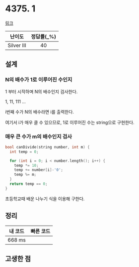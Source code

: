 # 4375. 1

[링크](https://www.acmicpc.net/problem/4375)

|   난이도   | 정답률(\_%) |
| :--------: | :---------: |
| Silver III |     40      |

## 설계

### N의 배수가 1로 이루어진 수인지

1 부터 시작하며 N의 배수인지 검사한다.

1, 11, 111 ...

i번째 수가 N의 배수라면 i를 출력한다.

여기서 i가 매우 클 수 있으므로, 1로 이루어진 수는 string으로 구현한다.

### 매우 큰 수가 m의 배수인지 검사

```cpp
bool canDivide(string number, int m) {
  int temp = 0;

  for (int i = 0; i < number.length(); i++) {
    temp *= 10;
    temp += number[i]-'0';
    temp %= m;
  }
  return temp == 0;
}
```

초등학교때 배운 나누기 식을 이용해 구한다.

## 정리

| 내 코드 | 빠른 코드 |
| :-----: | :-------: |
| 668 ms  |           |

## 고생한 점
